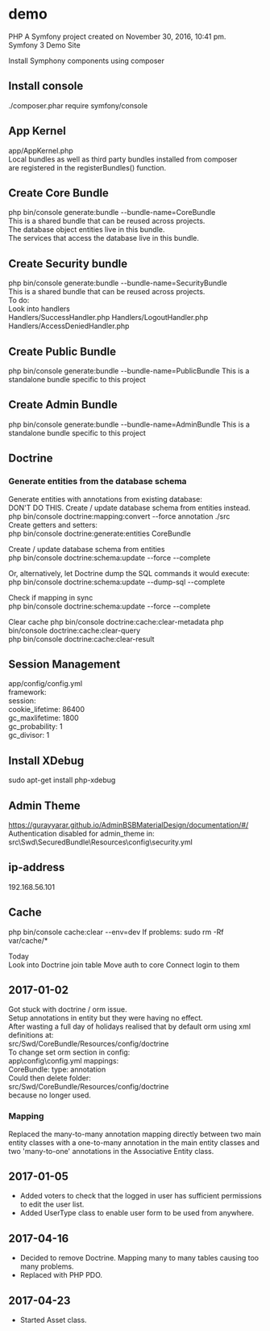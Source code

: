 demo
====

PHP
A Symfony project created on November 30, 2016, 10:41 pm.  
Symfony 3 Demo Site  

Install Symphony components using composer  

## Install console  
./composer.phar require symfony/console

## App Kernel  
app/AppKernel.php  
Local bundles as well as third party bundles installed from composer  
are registered in the registerBundles() function. 

## Create Core Bundle  
php bin/console generate:bundle --bundle-name=CoreBundle  
This is a shared bundle that can be reused across projects.  
The database object entities live in this bundle.  
The services that access the database live in this bundle.  

## Create Security bundle
php bin/console generate:bundle --bundle-name=SecurityBundle  
This is a shared bundle that can be reused across projects.  
To do:  
Look into handlers    
Handlers/SuccessHandler.php 
Handlers/LogoutHandler.php 
Handlers/AccessDeniedHandler.php


## Create Public Bundle
php bin/console generate:bundle --bundle-name=PublicBundle
This is a standalone bundle specific to this project

## Create Admin Bundle
php bin/console generate:bundle --bundle-name=AdminBundle
This is a standalone bundle specific to this project

## Doctrine
### Generate entities from the database schema
Generate entities with annotations from existing database:  
DON'T DO THIS. Create / update database schema from entities instead.
php bin/console doctrine:mapping:convert --force annotation ./src  
Create getters and setters:  
php bin/console doctrine:generate:entities CoreBundle 

Create / update database schema from entities  
php bin/console doctrine:schema:update --force --complete

Or, alternatively, let Doctrine dump the SQL commands it would execute:
php bin/console doctrine:schema:update --dump-sql --complete

Check if mapping in sync   
php bin/console doctrine:schema:update --force --complete   

Clear cache
php bin/console doctrine:cache:clear-metadata 
php bin/console doctrine:cache:clear-query  
php bin/console doctrine:cache:clear-result

## Session Management
app/config/config.yml  
framework:  
session:  
cookie_lifetime: 86400  
gc_maxlifetime: 1800  
gc_probability: 1  
gc_divisor: 1

## Install XDebug  
sudo apt-get install php-xdebug  

## Admin Theme  
https://gurayyarar.github.io/AdminBSBMaterialDesign/documentation/#/  
Authentication disabled for admin_theme in:  
src\Swd\SecuredBundle\Resources\config\security.yml  

## ip-address
192.168.56.101

## Cache  
php bin/console cache:clear --env=dev
If problems:
sudo rm -Rf var/cache/*


Today  
Look into Doctrine join table
Move auth to core
Connect login to them

## 2017-01-02
Got stuck with doctrine / orm issue.  
Setup annotations in entity but they were having no effect.  
After wasting a full day of holidays realised that by default orm using xml definitions at:  
src/Swd/CoreBundle/Resources/config/doctrine  
To change set orm section in config:  
app\config\config.yml
mappings:  
    CoreBundle:
        type: annotation  
Could then delete folder:  
src/Swd/CoreBundle/Resources/config/doctrine  
because no longer used.  
         
### Mapping
Replaced the many-to-many annotation mapping directly between two main entity classes with a one-to-many annotation in the main entity classes and two 'many-to-one' annotations in the Associative Entity class.  

## 2017-01-05  
- Added voters to check that the logged in user has sufficient permissions to edit the user list.  
- Added UserType class to enable user form to be used from anywhere.

## 2017-04-16
- Decided to remove Doctrine. Mapping many to many tables causing too many problems.
- Replaced with PHP PDO.

## 2017-04-23
- Started Asset class.

